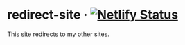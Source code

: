 # redirect-site &middot; [![Netlify Status](https://api.netlify.com/api/v1/badges/9727b20a-efc0-456e-9bde-6fc197a9085f/deploy-status)](https://app.netlify.com/sites/redirect-site/deploys)

This site redirects to my other sites.
